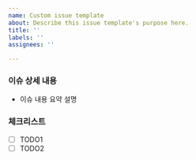 ```yaml
---
name: Custom issue template
about: Describe this issue template's purpose here.
title: ''
labels: ''
assignees: ''

---
```


### 이슈 상세 내용
- 이슈 내용 요약 설명

### 체크리스트
- [ ] TODO1
- [ ] TODO2
